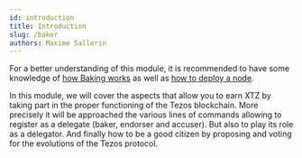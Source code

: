 ```yaml
---
id: introduction
title: Introduction
slug: /baker
authors: Maxime Sallerin
---
```


For a better understanding of this module, it is recommended to have some knowledge of [how Baking works](/baking) as well as [how to deploy a node](/deploy-a-node).

In this module, we will cover the aspects that allow you to earn XTZ by taking part in the proper functioning of the Tezos blockchain. More precisely it will be approached the various lines of commands allowing to register as a delegate (baker, endorser and accuser). But also to play its role as a delegator. And finally how to be a good citizen by proposing and voting for the evolutions of the Tezos protocol.

